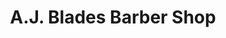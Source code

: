 ---
title: "A.J. Blades Barber Shop"
url: /philadelphia/a-j-blades-barber-shop/
shop: hairdresser
---